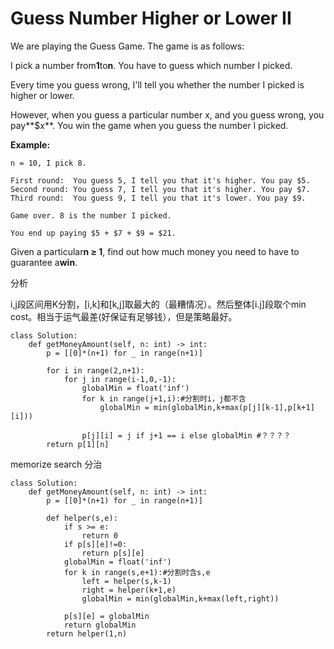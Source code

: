 # Guess Number Higher or Lower II

We are playing the Guess Game. The game is as follows:

I pick a number from**1**to**n**. You have to guess which number I picked.

Every time you guess wrong, I'll tell you whether the number I picked is higher or lower.

However, when you guess a particular number x, and you guess wrong, you pay**$x**. You win the game when you guess the number I picked.

**Example:**

```text
n = 10, I pick 8.

First round:  You guess 5, I tell you that it's higher. You pay $5.
Second round: You guess 7, I tell you that it's higher. You pay $7.
Third round:  You guess 9, I tell you that it's lower. You pay $9.

Game over. 8 is the number I picked.

You end up paying $5 + $7 + $9 = $21.
```

Given a particular**n ≥ 1**, find out how much money you need to have to guarantee a**win**.

分析

i,j段区间用K分割，\[i,k\]和\[k,j\]取最大的（最糟情况）。然后整体\[i.j\]段取个min cost。相当于运气最差\(好保证有足够钱），但是策略最好。

```text
class Solution:
    def getMoneyAmount(self, n: int) -> int:
        p = [[0]*(n+1) for _ in range(n+1)]

        for i in range(2,n+1):            
            for j in range(i-1,0,-1):
                globalMin = float('inf')
                for k in range(j+1,i):#分割时i，j都不含
                    globalMin = min(globalMin,k+max(p[j][k-1],p[k+1][i]))

                p[j][i] = j if j+1 == i else globalMin #？？？？
        return p[1][n]
```

memorize search 分治

```text
class Solution:
    def getMoneyAmount(self, n: int) -> int:
        p = [[0]*(n+1) for _ in range(n+1)]

        def helper(s,e):
            if s >= e:
                return 0
            if p[s][e]!=0:
                return p[s][e]
            globalMin = float('inf')
            for k in range(s,e+1):#分割时含s,e
                left = helper(s,k-1)
                right = helper(k+1,e)
                globalMin = min(globalMin,k+max(left,right))

            p[s][e] = globalMin
            return globalMin
        return helper(1,n)
```

